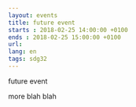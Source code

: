 ```yaml
---
layout: events
title: future event
starts : 2018-02-25 14:00:00 +0100
ends : 2018-02-25 15:00:00 +0100
url:
lang: en
tags: sdg32
---
```


future event

<!--more-->


more blah blah

